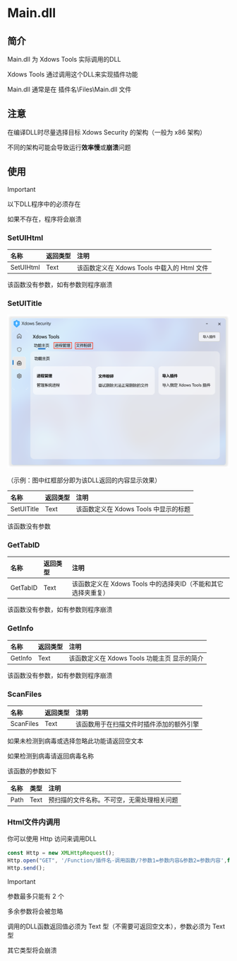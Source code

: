# Main.dll

## 简介

Main.dll 为 Xdows Tools 实际调用的DLL

Xdows Tools 通过调用这个DLL来实现插件功能

Main.dll 通常是在 插件名\Files\Main.dll 文件

## 注意

在编译DLL时尽量选择目标 Xdows Security 的架构（一般为 x86 架构）

不同的架构可能会导致运行**效率慢**或**崩溃**问题

## 使用
> [!IMPORTANT]
> 以下DLL程序中的必须存在
> 
> 如果不存在，程序将会崩溃


### SetUIHtml

|    名称   |  返回类型 |注明                                    |
| :-------- | :------- | :-------------------------------------- |
| SetUIHtml |   Text   |该函数定义在 Xdows Tools 中载入的 Html 文件|

该函数没有参数，如有参数则程序崩溃

### SetUITitle

![XdowsToolsUI](./../../PNG/XdowsToolsUI-Main.dll-1.md.png)

（示例：图中红框部分即为该DLL返回的内容显示效果）

|    名称    |  返回类型 |注明                               |
| :--------- | :-------- | :-------------------------------- |
| SetUITitle |    Text   |该函数定义在 Xdows Tools 中显示的标题|

该函数没有参数

### GetTabID

|    名称   |  返回类型 |注明                                                    |
| :-------- | :------- | :------------------------------------------------------ |
| GetTabID  |    Text  |该函数定义在 Xdows Tools 中的选择夹ID（不能和其它选择夹重复）|

该函数没有参数，如有参数则程序崩溃

### GetInfo

|    名称   |  返回类型 |注明                                                    |
| :-------- | :------- | :------------------------------------------------------ |
| GetInfo   |    Text  |该函数定义在 Xdows Tools 功能主页 显示的简介|

该函数没有参数，如有参数则程序崩溃

### ScanFiles

|    名称    |  返回类型 |注明                               |
| :--------- | :-------- | :-------------------------------- |
| ScanFiles  |    Text   |该函数用于在扫描文件时插件添加的额外引擎|

如果未检测到病毒或选择忽略此功能请返回空文本

如果检测到病毒请返回病毒名称

该函数的参数如下

| 名称 |  类型 |注明|
| :--- | :--- | :----------------------------------- |
| Path | Text |预扫描的文件名称。不可空，无需处理相关问题|

### Html文件内调用

你可以使用 Http 访问来调用DLL

``` js
const Http = new XMLHttpRequest();
Http.open("GET", '/Function/插件名-调用函数/?参数1=参数内容&参数2=参数内容',false);
Http.send();

```

> [!IMPORTANT]
> 参数最多只能有 2 个
>
> 多余参数将会被忽略
> 
> 调用的DLL函数返回值必须为 Text 型（不需要可返回空文本），参数必须为 Text 型
>
> 其它类型将会崩溃


